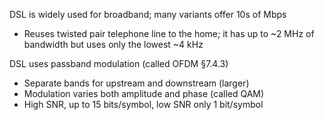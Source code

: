 DSL is widely used for broadband; many variants offer 10s of Mbps
- Reuses twisted pair telephone line to the home; it has up to ~2 MHz of bandwidth but uses only the lowest ~4 kHz

DSL uses passband modulation (called OFDM §7.4.3)
- Separate bands for upstream and downstream (larger)
- Modulation varies both amplitude and phase (called QAM)
- High SNR, up to 15 bits/symbol, low SNR only 1 bit/symbol